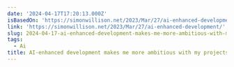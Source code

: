 ```yaml
---
date: '2024-04-17T17:20:13.000Z'
isBasedOn: 'https://simonwillison.net/2023/Mar/27/ai-enhanced-development/'
link: 'https://simonwillison.net/2023/Mar/27/ai-enhanced-development/'
slug: 2024-04-17-ai-enhanced-development-makes-me-more-ambitious-with-my-projects
tags:
  - Ai
title: AI-enhanced development makes me more ambitious with my projects
---
```



